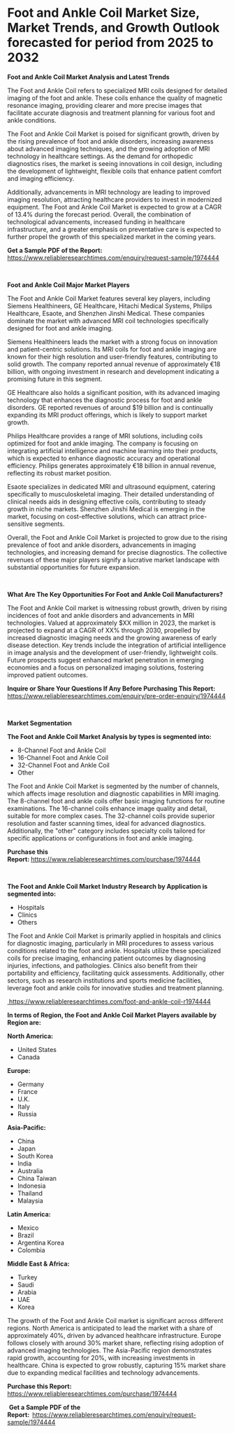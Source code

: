 <p><h1>Foot and Ankle Coil Market Size, Market Trends, and Growth Outlook forecasted for period from 2025 to 2032</h1></p><p><strong>Foot and Ankle Coil Market Analysis and Latest Trends</strong></p>
<p><p>The Foot and Ankle Coil refers to specialized MRI coils designed for detailed imaging of the foot and ankle. These coils enhance the quality of magnetic resonance imaging, providing clearer and more precise images that facilitate accurate diagnosis and treatment planning for various foot and ankle conditions.</p><p>The Foot and Ankle Coil Market is poised for significant growth, driven by the rising prevalence of foot and ankle disorders, increasing awareness about advanced imaging techniques, and the growing adoption of MRI technology in healthcare settings. As the demand for orthopedic diagnostics rises, the market is seeing innovations in coil design, including the development of lightweight, flexible coils that enhance patient comfort and imaging efficiency.</p><p>Additionally, advancements in MRI technology are leading to improved imaging resolution, attracting healthcare providers to invest in modernized equipment. The Foot and Ankle Coil Market is expected to grow at a CAGR of 13.4% during the forecast period. Overall, the combination of technological advancements, increased funding in healthcare infrastructure, and a greater emphasis on preventative care is expected to further propel the growth of this specialized market in the coming years.</p></p>
<p><strong>Get a Sample PDF of the Report:&nbsp;</strong> <a href="https://www.reliableresearchtimes.com/enquiry/request-sample/1974444?utm_campaign=3003&utm_medium=2&utm_source=Github&utm_content=ia&utm_term=16042025&utm_id=foot-and-ankle-coil">https://www.reliableresearchtimes.com/enquiry/request-sample/1974444</a></p>
<p>&nbsp;</p>
<p><strong>Foot and Ankle Coil Major Market Players</strong></p>
<p><p>The Foot and Ankle Coil Market features several key players, including Siemens Healthineers, GE Healthcare, Hitachi Medical Systems, Philips Healthcare, Esaote, and Shenzhen Jinshi Medical. These companies dominate the market with advanced MRI coil technologies specifically designed for foot and ankle imaging.</p><p>Siemens Healthineers leads the market with a strong focus on innovation and patient-centric solutions. Its MRI coils for foot and ankle imaging are known for their high resolution and user-friendly features, contributing to solid growth. The company reported annual revenue of approximately €18 billion, with ongoing investment in research and development indicating a promising future in this segment.</p><p>GE Healthcare also holds a significant position, with its advanced imaging technology that enhances the diagnostic process for foot and ankle disorders. GE reported revenues of around $19 billion and is continually expanding its MRI product offerings, which is likely to support market growth.</p><p>Philips Healthcare provides a range of MRI solutions, including coils optimized for foot and ankle imaging. The company is focusing on integrating artificial intelligence and machine learning into their products, which is expected to enhance diagnostic accuracy and operational efficiency. Philips generates approximately €18 billion in annual revenue, reflecting its robust market position.</p><p>Esaote specializes in dedicated MRI and ultrasound equipment, catering specifically to musculoskeletal imaging. Their detailed understanding of clinical needs aids in designing effective coils, contributing to steady growth in niche markets. Shenzhen Jinshi Medical is emerging in the market, focusing on cost-effective solutions, which can attract price-sensitive segments.</p><p>Overall, the Foot and Ankle Coil Market is projected to grow due to the rising prevalence of foot and ankle disorders, advancements in imaging technologies, and increasing demand for precise diagnostics. The collective revenues of these major players signify a lucrative market landscape with substantial opportunities for future expansion.</p></p>
<p>&nbsp;</p>
<p><strong>What Are The Key Opportunities For Foot and Ankle Coil Manufacturers?</strong></p>
<p><p>The Foot and Ankle Coil market is witnessing robust growth, driven by rising incidences of foot and ankle disorders and advancements in MRI technologies. Valued at approximately $XX million in 2023, the market is projected to expand at a CAGR of XX% through 2030, propelled by increased diagnostic imaging needs and the growing awareness of early disease detection. Key trends include the integration of artificial intelligence in image analysis and the development of user-friendly, lightweight coils. Future prospects suggest enhanced market penetration in emerging economies and a focus on personalized imaging solutions, fostering improved patient outcomes.</p></p>
<p><strong>Inquire or Share Your Questions If Any Before Purchasing This Report:</strong> <a href="https://www.reliableresearchtimes.com/enquiry/pre-order-enquiry/1974444?utm_campaign=3003&utm_medium=2&utm_source=Github&utm_content=ia&utm_term=16042025&utm_id=foot-and-ankle-coil">https://www.reliableresearchtimes.com/enquiry/pre-order-enquiry/1974444</a></p>
<p>&nbsp;</p>
<p><strong>Market Segmentation</strong></p>
<p><strong>The Foot and Ankle Coil Market Analysis by types is segmented into:</strong></p>
<p><ul><li>8-Channel Foot and Ankle Coil</li><li>16-Channel Foot and Ankle Coil</li><li>32-Channel Foot and Ankle Coil</li><li>Other</li></ul></p>
<p><p>The Foot and Ankle Coil Market is segmented by the number of channels, which affects image resolution and diagnostic capabilities in MRI imaging. The 8-channel foot and ankle coils offer basic imaging functions for routine examinations. The 16-channel coils enhance image quality and detail, suitable for more complex cases. The 32-channel coils provide superior resolution and faster scanning times, ideal for advanced diagnostics. Additionally, the "other" category includes specialty coils tailored for specific applications or configurations in foot and ankle imaging.</p></p>
<p><strong>Purchase this Report:&nbsp;</strong><a href="https://www.reliableresearchtimes.com/purchase/1974444?utm_campaign=3003&utm_medium=2&utm_source=Github&utm_content=ia&utm_term=16042025&utm_id=foot-and-ankle-coil">https://www.reliableresearchtimes.com/purchase/1974444</a></p>
<p>&nbsp;</p>
<p><strong>The Foot and Ankle Coil Market Industry Research by Application is segmented into:</strong></p>
<p><ul><li>Hospitals</li><li>Clinics</li><li>Others</li></ul></p>
<p><p>The Foot and Ankle Coil Market is primarily applied in hospitals and clinics for diagnostic imaging, particularly in MRI procedures to assess various conditions related to the foot and ankle. Hospitals utilize these specialized coils for precise imaging, enhancing patient outcomes by diagnosing injuries, infections, and pathologies. Clinics also benefit from their portability and efficiency, facilitating quick assessments. Additionally, other sectors, such as research institutions and sports medicine facilities, leverage foot and ankle coils for innovative studies and treatment planning.</p></p>
<p><a href="https://www.reliableresearchtimes.com/foot-and-ankle-coil-r1974444?utm_campaign=3003&utm_medium=2&utm_source=Github&utm_content=ia&utm_term=16042025&utm_id=foot-and-ankle-coil">&nbsp;https://www.reliableresearchtimes.com/foot-and-ankle-coil-r1974444</a></p>
<p><strong>In terms of Region, the Foot and Ankle Coil Market Players available by Region are:</strong></p>
<p>
    <p> <strong> North America: </strong>
        <ul>
            <li>United States</li>
            <li>Canada</li>
        </ul>
        </p> 
    <p> <strong> Europe: </strong>
        <ul>
            <li>Germany</li>
            <li>France</li>
            <li>U.K.</li>
            <li>Italy</li>
            <li>Russia</li>
        </ul>
        </p> 
    <p> <strong> Asia-Pacific: </strong>
        <ul>
            <li>China</li>
            <li>Japan</li>
            <li>South Korea</li>
            <li>India</li>
            <li>Australia</li>
            <li>China Taiwan</li>
            <li>Indonesia</li>
            <li>Thailand</li>
            <li>Malaysia</li>
        </ul>
        </p> 
    <p> <strong> Latin America: </strong>
        <ul>
            <li>Mexico</li>
            <li>Brazil</li>
            <li>Argentina Korea</li>
            <li>Colombia</li>
        </ul>
        </p> 
    <p> <strong> Middle East & Africa: </strong>
        <ul>
            <li>Turkey</li>
            <li>Saudi</li>
            <li>Arabia</li>
            <li>UAE</li>
            <li>Korea</li>
        </ul>
    </p>
    </p>
<p><p>The growth of the Foot and Ankle Coil market is significant across different regions. North America is anticipated to lead the market with a share of approximately 40%, driven by advanced healthcare infrastructure. Europe follows closely with around 30% market share, reflecting rising adoption of advanced imaging technologies. The Asia-Pacific region demonstrates rapid growth, accounting for 20%, with increasing investments in healthcare. China is expected to grow robustly, capturing 15% market share due to expanding medical facilities and technology advancements.</p></p>
<p><strong>Purchase this Report: </strong><a href="https://www.reliableresearchtimes.com/purchase/1974444?utm_campaign=3003&utm_medium=2&utm_source=Github&utm_content=ia&utm_term=16042025&utm_id=foot-and-ankle-coil">https://www.reliableresearchtimes.com/purchase/1974444</a></p>
<p>&nbsp;<strong>Get a Sample PDF of the Report:&nbsp;&nbsp;</strong><a href="https://www.reliableresearchtimes.com/enquiry/request-sample/1974444?utm_campaign=3003&utm_medium=2&utm_source=Github&utm_content=ia&utm_term=16042025&utm_id=foot-and-ankle-coil">https://www.reliableresearchtimes.com/enquiry/request-sample/1974444</a></p>
<p><strong></strong></p>
<p><p></p><p></p><p></p></p>